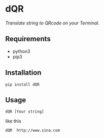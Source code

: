 
# dQR

*Translate string to QRcode on your Terminal.*


## Requirements

* python3
* pip3

## Installation

```
pip install dQR
```

## Usage

`dQR [Your string]`

like this
```
dQR  http://www.sina.com
```

